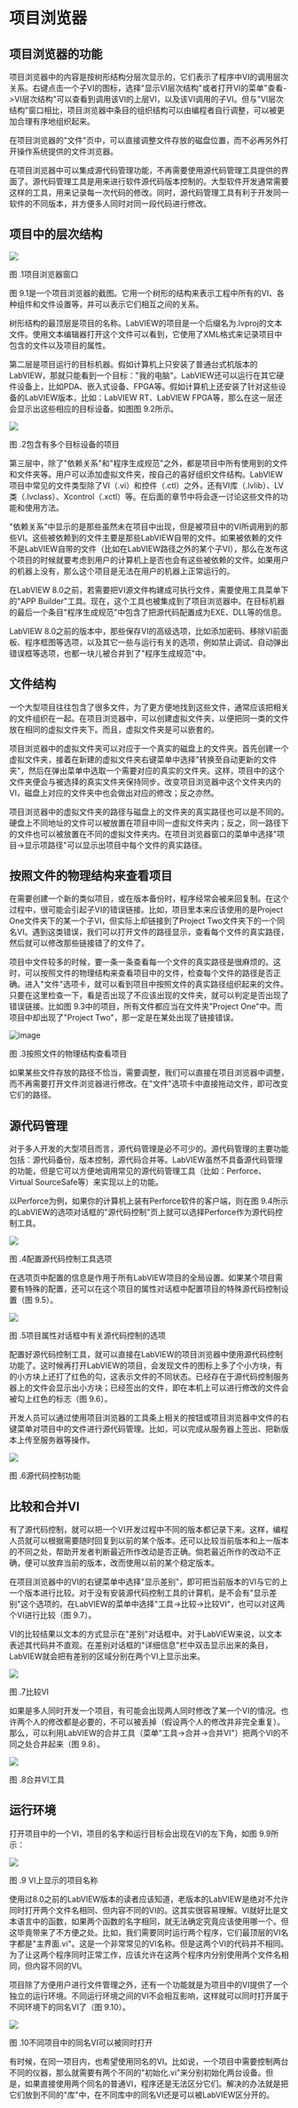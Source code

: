 # 项目浏览器

## 项目浏览器的功能

项目浏览器中的内容是按树形结构分层次显示的，它们表示了程序中VI的调用层次关系。右键点击一个子VI的图标，选择"显示VI层次结构"或者打开VI的菜单"查看-\>VI层次结构"可以查看到调用该VI的上层VI，以及该VI调用的子VI。但与"VI层次结构"窗口相比，项目浏览器中条目的组织结构可以由编程者自行调整，可以被更加合理有序地组织起来。

在项目浏览器的"文件"页中，可以直接调整文件存放的磁盘位置，而不必再另外打开操作系统提供的文件浏览器。

在项目浏览器中可以集成源代码管理功能，不再需要使用源代码管理工具提供的界面了。源代码管理工具是用来进行软件源代码版本控制的。大型软件开发通常需要这样的工具，用来记录每一次代码的修改。同时，源代码管理工具有利于开发同一软件的不同版本，并方便多人同时对同一段代码进行修改。

## 项目中的层次结构

![](images/image531.png)

图 .1项目浏览器窗口

图
9.1是一个项目浏览器的截图。它用一个树形的结构来表示工程中所有的VI、各种组件和文件设置等，并可以表示它们相互之间的关系。

树形结构的最顶层是项目的名称。LabVIEW的项目是一个后缀名为.lvproj的文本文件。使用文本编辑器打开这个文件可以看到，它使用了XML格式来记录项目中包含的文件以及项目的属性。

第二层是项目运行的目标机器。假如计算机上只安装了普通台式机版本的LabVIEW，那就只能看到一个目标："我的电脑"。LabVIEW还可以运行在其它硬件设备上，比如PDA、嵌入式设备、FPGA等。假如计算机上还安装了针对这些设备的LabVIEW版本，比如：LabVIEW
RT、LabVIEW FPGA等，那么在这一层还会显示出这些相应的目标设备。如图图
9.2所示。

![](images/image532.png)

图 .2包含有多个目标设备的项目

第三层中，除了"依赖关系"和"程序生成规范"之外，都是项目中所有使用到的文件和文件夹等。用户可以添加虚拟文件夹，按自己的喜好组织文件结构。LabVIEW项目中常见的文件类型除了VI（.vi）和控件（.ctl）之外，还有VI库（.lvlib）、LV类（.lvclass）、Xcontrol（.xctl）等。在后面的章节中将会逐一讨论这些文件的功能和使用方法。

"依赖关系"中显示的是那些虽然未在项目中出现，但是被项目中的VI所调用到的那些VI。这些被依赖到的文件主要是那些LabVIEW自带的文件。如果被依赖的文件不是LabVIEW自带的文件（比如在LabVIEW路径之外的某个子VI），那么在发布这个项目的时候就要考虑到用户的计算机上是否也会有这些被依赖的文件。如果用户的机器上没有，那么这个项目是无法在用户的机器上正常运行的。

在LabVIEW
8.0之前，若需要把VI源文件构建成可执行文件，需要使用工具菜单下的"APP
Builder"工具。现在，这个工具也被集成到了项目浏览器中。在目标机器的最后一个条目"程序生成规范"中包含了把源代码配置成为EXE、DLL等的信息。

LabVIEW
8.0之前的版本中，那些保存VI的高级选项，比如添加密码、移除VI前面板、程序框图等选项，以及其它一些与运行有关的选项，例如禁止调试、自动弹出错误框等选项，也都一块儿被合并到了"程序生成规范"中。

## 文件结构

一个大型项目往往包含了很多文件，为了更方便地找到这些文件，通常应该把相关的文件组织在一起。在项目浏览器中，可以创建虚拟文件夹，以便把同一类的文件放在相同的虚拟文件夹下。而且，虚拟文件夹是可以嵌套的。

项目浏览器中的虚拟文件夹可以对应于一个真实的磁盘上的文件夹。首先创建一个虚拟文件夹，接着在新建的虚拟文件夹右键菜单中选择"转换至自动更新的文件夹"，然后在弹出菜单中选取一个需要对应的真实的文件夹。这样，项目中的这个文件夹便会与被选择的真实文件夹保持同步。改变项目浏览器中这个文件夹内的VI，磁盘上对应的文件夹中也会做出对应的修改；反之亦然。

项目浏览器中的虚拟文件夹的路径与磁盘上的文件夹的真实路径也可以是不同的。硬盘上不同地址的文件可以被放置在项目中同一虚拟文件夹内；反之，同一路径下的文件也可以被放置在不同的虚拟文件夹内。在项目浏览器窗口的菜单中选择"项目-\>显示项路径"可以显示出项目中每个文件的真实路径。

## 按照文件的物理结构来查看项目

在需要创建一个新的类似项目，或在版本备份时，程序经常会被来回复制。在这个过程中，很可能会引起子VI的错误链接。比如，项目里本来应该使用的是Project
One文件夹下的某一个子VI，但实际上却链接到了Project
Two文件夹下的一个同名VI。遇到这类错误，我们可以打开文件的路径显示，查看每个文件的真实路径，然后就可以修改那些链接错了的文件了。

项目中文件较多的时候，要一条一条查看每一个文件的真实路径是很麻烦的。这时，可以按照文件的物理结构来查看项目中的文件，检查每个文件的路径是否正确。进入"文件"选项卡，就可以看到项目中按照文件的真实路径组织起来的文件。只要在这里检查一下，看是否出现了不应该出现的文件夹，就可以判定是否出现了错误链接。比如图
9.3中的项目，所有文件都应当在文件夹"Project
One"中。而项目中却出现了"Project Two"，那一定是在某处出现了链接错误。

![image](images/image533.jpeg)

图 .3按照文件的物理结构查看项目

如果某些文件存放的路径不恰当，需要调整，我们可以直接在项目浏览器中调整，而不再需要打开文件浏览器进行修改。在"文件"选项卡中直接拖动文件，即可改变它们的路径。

## 源代码管理

对于多人开发的大型项目而言，源代码管理是必不可少的。源代码管理的主要功能包括：源代码备份，版本控制，源代码合并等。LabVIEW虽然不具备源代码管理的功能，但是它可以方便地调用常见的源代码管理工具（比如：Perforce、Virtual
SourceSafe等）来实现以上的功能。

以Perforce为例，如果你的计算机上装有Perforce软件的客户端，则在图
9.4所示的LabVIEW的选项对话框的"源代码控制"页上就可以选择Perforce作为源代码控制工具。

![](images/image534.png)

图 .4配置源代码控制工具选项

在选项页中配置的信息是作用于所有LabVIEW项目的全局设置。如果某个项目需要有特殊的配置，还可以在这个项目的属性对话框中配置项目的特殊源代码控制设置（图
9.5）。

![](images/image535.png)

图 .5项目属性对话框中有关源代码控制的选项

配置好源代码控制工具，就可以直接在LabVIEW的项目浏览器中使用源代码控制功能了。这时候再打开LabVIEW的项目，会发现文件的图标上多了个小方块，有的小方块上还打了红色的勾，这表示文件的不同状态。已经存在于源代码控制服务器上的文件会显示出小方块；已经签出的文件，即在本机上可以进行修改的文件会被勾上红色的标志（图
9.6）。

开发人员可以通过使用项目浏览器的工具条上相关的按钮或项目浏览器中文件的右键菜单对项目中的文件进行源代码管理。比如，可以完成从服务器上签出、把新版本上传至服务器等操作。

![](images/image536.png)

图 .6源代码控制功能

## 比较和合并VI

有了源代码控制，就可以把一个VI开发过程中不同的版本都记录下来。这样，编程人员就可以根据需要随时回复到以前的某个版本。还可以比较当前版本和上一版本的不同之处，帮助开发者判断最近所作改动是否正确。倘若最近所作的改动不正确，便可以放弃当前的版本，改而使用以前的某个稳定版本。

在项目浏览器中的VI的右键菜单中选择"显示差别"，即可把当前版本的VI与它的上一个版本进行比较。对于没有安装源代码控制工具的计算机，是不会有"显示差别"这个选项的。在LabVIEW的菜单中选择"工具-\>比较-\>比较VI"，也可以对这两个VI进行比较（图
9.7）。

VI的比较结果以文本的方式显示在"差别"对话框中。对于LabVIEW来说，以文本表述其代码并不直观。在差别对话框的"详细信息"栏中双击显示出来的条目，LabVIEW就会把有差别的区域分别在两个VI上显示出来。

![](images/image537.png)

图 .7比较VI

如果是多人同时开发一个项目，有可能会出现两人同时修改了某一个VI的情况。也许两个人的修改都是必要的，不可以被丢掉（假设两个人的修改并非完全重复）。那么，可以利用LabVIEW的合并工具（菜单"工具-\>合并-\>合并VI"）把两个VI的不同之处合并起来（图
9.8）。

![](images/image538.png)

图 .8合并VI工具

## 运行环境

打开项目中的一个VI，项目的名字和运行目标会出现在VI的左下角，如图
9.9所示：

![](images/image539.png)

图 .9 VI上显示的项目名称

使用过8.0之前的LabVIEW版本的读者应该知道，老版本的LabVIEW是绝对不允许同时打开两个文件名相同、但内容不同的VI的。这其实很容易理解。VI就好比是文本语言中的函数，如果两个函数的名字相同，就无法确定究竟应该使用哪一个。但这毕竟带来了不方便之处。比如，我们需要同时运行两个程序，它们最顶层的VI名字都是"主界面.vi"。这是一个非常常见的VI名称。但是这两个VI的代码并不相同。为了让这两个程序同时正常工作，应该允许在这两个程序内分别使用两个文件名相同，但内容不同的VI。

项目除了方便用户进行文件管理之外，还有一个功能就是为项目中的VI提供了一个独立的运行环境。不同运行环境之间的VI不会相互影响，这样就可以同时打开属于不同环境下的同名VI了（图
9.10）。

![](images/image540.png)

图 .10不同项目中的同名VI可以被同时打开

有时候，在同一项目内，也希望使用同名的VI。比如说，一个项目中需要控制两台不同的仪器，那么就需要有两个不同的"初始化.vi"来分别初始化两台设备。但是，如果直接使用两个同名的普通VI，程序还是无法区分它们。解决的办法就是把它们放到不同的"库"中，在不同库中的同名VI还是可以被LabVIEW区分开的。
